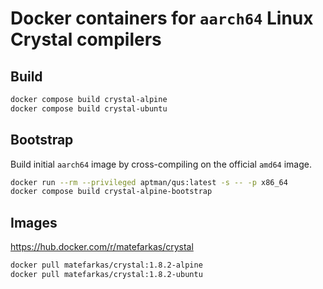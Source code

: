 # Docker containers for `aarch64` Linux Crystal compilers

## Build

```bash
docker compose build crystal-alpine
docker compose build crystal-ubuntu
```

## Bootstrap

Build initial `aarch64` image by cross-compiling on the official `amd64` image.

```bash
docker run --rm --privileged aptman/qus:latest -s -- -p x86_64
docker compose build crystal-alpine-bootstrap
```

## Images

https://hub.docker.com/r/matefarkas/crystal

```bash
docker pull matefarkas/crystal:1.8.2-alpine
docker pull matefarkas/crystal:1.8.2-ubuntu
```
